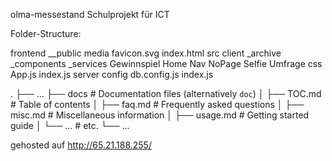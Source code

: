  olma-messestand Schulprojekt für ICT



Folder-Structure:

frontend
__public
    media
    favicon.svg
    index.html
  src
    client
      _archive
      _components
      _services
      Gewinnspiel
      Home
      Nav
      NoPage
      Selfie
      Umfrage
    css
    App.js
    index.js
server
  config
    db.config.js
  index.js



.
├── ...
├── docs                    # Documentation files (alternatively `doc`)
│   ├── TOC.md              # Table of contents
│   ├── faq.md              # Frequently asked questions
│   ├── misc.md             # Miscellaneous information
│   ├── usage.md            # Getting started guide
│   └── ...                 # etc.
└── ...

gehosted auf http://65.21.188.255/
